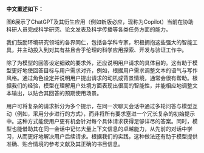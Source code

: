 **中文重述如下：**

图6展示了ChatGPT及其衍生应用（例如新版必应，现称为Copilot）当前在协助科研人员完成科学研究、论文发表及科学传播等各类任务方面的能力。

我们鼓励环境研究领域的各界同仁，包括各学科专家，积极拥抱这些强大的智能工具，并主动投入到对其有益且合乎伦理的科学应用探索、开发与验证工作中。

除了为模型的回答设定细致的要求外，还应说明用户请求的具体目的。这有助于模型更好地使回答目标与用户需求对齐，例如，根据用户需求调整文本的语气与写作风格。通过角色设定并说明用户提出请求的动机或背景情境，通常会很有帮助。根据我们的经验，模型在理解用户处境方面表现出很高的智能性，并能相应地调整文本输出，以贴合其回答的预期使用场景。

用户可将复杂的请求拆分为多个提示，在同一次聊天会话中通过多轮问答与模型互动（例如，采用分步进行的方式），而非将所有要求塞进一个冗长复杂的初始提示中。这种方式能使用户更有机会针对每个具体请求获得足够详尽的答案。同时，模型也能借助其在同一会话中记忆大量上下文信息的卓越能力，从先前的对话中学习，从而更好地解决用户后续请求。根据我们的实践，这种做法还有助于模型提供准确、贴合情境的参考文献及其正确的书目信息。